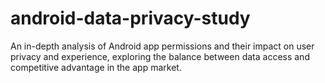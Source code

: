 # android-data-privacy-study
An in-depth analysis of Android app permissions and their impact on user privacy and experience, exploring the balance between data access and competitive advantage in the app market.
